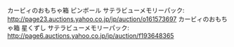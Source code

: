 カービィのおもちゃ箱 ピンボール サテラビューメモリーパック: http://page23.auctions.yahoo.co.jp/jp/auction/o161573697
カービィのおもちゃ箱 星くずし サテラビューメモリーパック: http://page6.auctions.yahoo.co.jp/jp/auction/f193648365
